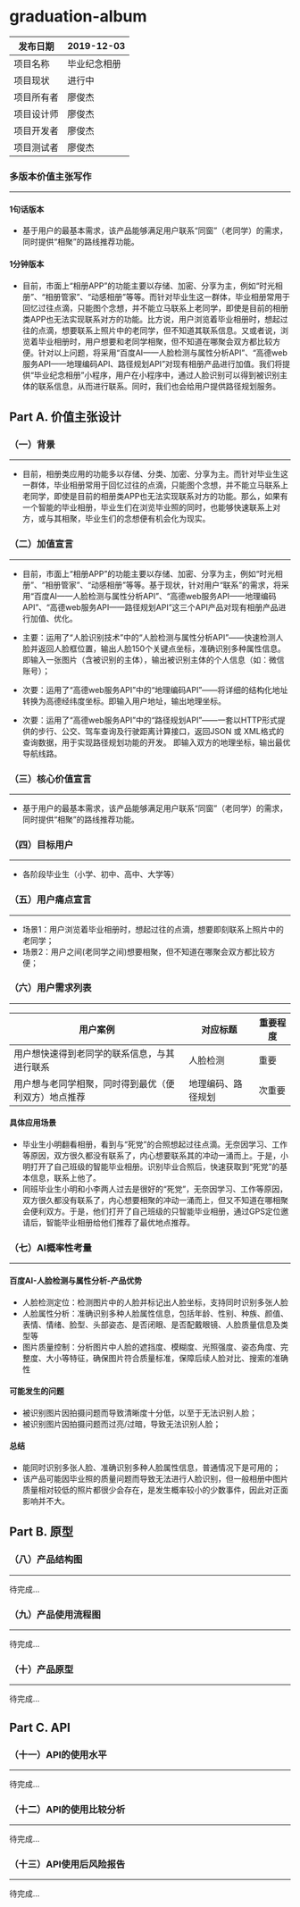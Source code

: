 # graduation-album

 |发布日期 | 2019-12-03 | 
-|-|
项目名称| 毕业纪念相册| 
项目现状| 进行中| 
项目所有者| 廖俊杰| 
项目设计师| 廖俊杰| 
项目开发者|廖俊杰| 
项目测试者| 廖俊杰| 

### 多版本价值主张写作
***
####  1句话版本

- 基于用户的最基本需求，该产品能够满足用户联系“同窗”（老同学）的需求，同时提供“相聚”的路线推荐功能。

####  1分钟版本

- 目前，市面上“相册APP”的功能主要以存储、加密、分享为主，例如“时光相册”、“相册管家”、“动感相册”等等。而针对毕业生这一群体，毕业相册常用于回忆过往点滴，只能图个念想，并不能立马联系上老同学，即使是目前的相册类APP也无法实现联系对方的功能。比方说，用户浏览着毕业相册时，想起过往的点滴，想要联系上照片中的老同学，但不知道其联系信息。又或者说，浏览着毕业相册时，用户想要和老同学相聚，但不知道在哪聚会双方都比较方便。针对以上问题，将采用“百度AI——人脸检测与属性分析API”、“高德web服务API——地理编码API、路径规划API”对现有相册产品进行加值。我们将提供“毕业纪念相册”小程序，用户在小程序中，通过人脸识别可以得到被识别主体的联系信息，从而进行联系。同时，我们也会给用户提供路径规划服务。

## Part A. 价值主张设计

### （一）背景
***
- 目前，相册类应用的功能多以存储、分类、加密、分享为主。而针对毕业生这一群体，毕业相册常用于回忆过往的点滴，只能图个念想，并不能立马联系上老同学，即使是目前的相册类APP也无法实现联系对方的功能。那么，如果有一个智能的毕业相册，毕业生们在浏览毕业照的同时，也能够快速联系上对方，或与其相聚，毕业生们的念想便有机会化为现实。

### （二）加值宣言
*** 
- 目前，市面上“相册APP”的功能主要以存储、加密、分享为主，例如“时光相册”、“相册管家”、“动感相册”等等。基于现状，针对用户“联系”的需求，将采用“百度AI——人脸检测与属性分析API”、“高德web服务API——地理编码API”、“高德web服务API——路径规划API”这三个API产品对现有相册产品进行加值、优化。

- 主要：运用了“人脸识别技术”中的“人脸检测与属性分析API”——快速检测人脸并返回人脸框位置，输出人脸150个关键点坐标，准确识别多种属性信息。即输入一张图片（含被识别的主体），输出被识别主体的个人信息（如：微信账号）；

- 次要：运用了“高德web服务API”中的“地理编码API”——将详细的结构化地址转换为高德经纬度坐标。即输入用户地址，输出地理坐标。
            
- 次要：运用了“高德web服务API”中的“路径规划API”——一套以HTTP形式提供的步行、公交、驾车查询及行驶距离计算接口，返回JSON 或 XML格式的查询数据，用于实现路径规划功能的开发。 即输入双方的地理坐标，输出最优导航线路。



### （三）核心价值宣言
***
- 基于用户的最基本需求，该产品能够满足用户联系“同窗”（老同学）的需求，同时提供“相聚”的路线推荐功能。



### （四）目标用户
***
- 各阶段毕业生（小学、初中、高中、大学等）

### （五）用户痛点宣言
***
- 场景1：用户浏览着毕业相册时，想起过往的点滴，想要即刻联系上照片中的老同学；
- 场景2：用户之间(老同学之间)想要相聚，但不知道在哪聚会双方都比较方便；



### （六）用户需求列表
***
用户案例 | 对应标题 |  重要程度
-|-|-
用户想快速得到老同学的联系信息，与其进行联系 | 人脸检测 | 重要 |
用户想与老同学相聚，同时得到最优（便利双方）地点推荐 | 地理编码、路径规划 | 次重要|

#### 具体应用场景
- 毕业生小明翻看相册，看到与“死党”的合照想起过往点滴。无奈因学习、工作等原因，双方很久都没有联系了，内心想要联系其的冲动一涌而上。于是，小明打开了自己班级的智能毕业相册。识别毕业合照后，快速获取到“死党”的基本信息，联系上他了。
- 同班毕业生小明和小李两人过去是很好的“死党”，无奈因学习、工作等原因，双方很久都没有联系了，内心想要相聚的冲动一涌而上，但又不知道在哪相聚会便利双方。于是，他们打开了自己班级的只智能毕业相册，通过GPS定位邀请后，智能毕业相册给他们推荐了最优地点推荐。

### （七）AI概率性考量
***
#### 百度AI-人脸检测与属性分析-产品优势
- 人脸检测定位：检测图片中的人脸并标记出人脸坐标，支持同时识别多张人脸
- 人脸属性分析：准确识别多种人脸属性信息，包括年龄、性别、种族、颜值、表情、情绪、脸型、头部姿态、是否闭眼、是否配戴眼镜、人脸质量信息及类型等
- 图片质量控制：分析图片中人脸的遮挡度、模糊度、光照强度、姿态角度、完整度、大小等特征，确保图片符合质量标准，保障后续人脸对比、搜索的准确性

#### 可能发生的问题
- 被识别图片因拍摄问题而导致清晰度十分低，以至于无法识别人脸；
- 被识别图片因拍摄问题而过亮/过暗，导致无法识别人脸；

#### 总结
- 能同时识别多张人脸、准确识别多种人脸属性信息，普通情况下是可用的；
- 该产品可能因毕业照的质量问题而导致无法进行人脸识别，但一般相册中图片质量相对较低的照片都很少会存在，是发生概率较小的少数事件，因此对正面影响并不大。

## Part B. 原型

### （八）产品结构图
***
待完成...

### （九）产品使用流程图
***
待完成...

### （十）产品原型
***
待完成...

## Part C. API

### （十一）API的使用水平
***
待完成...

### （十二）API的使用比较分析
***
待完成...

### （十三）API使用后风险报告
***
待完成...




